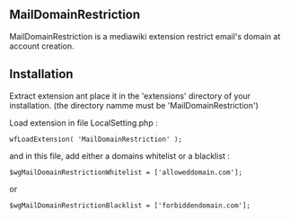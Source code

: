 
## MailDomainRestriction

MailDomainRestriction is a mediawiki extension restrict email's domain at account creation.


## Installation

Extract extension ant place it in the 'extensions' directory of your installation. (the directory namme must be 'MailDomainRestriction')

Load extension in file LocalSetting.php : 

```
wfLoadExtension( 'MailDomainRestriction' );
```

and in this file, add either a domains whitelist or a blacklist : 


```
$wgMailDomainRestrictionWhitelist = ['alloweddomain.com'];
```
or 
```
$wgMailDomainRestrictionBlacklist = ['forbiddendomain.com'];
```

